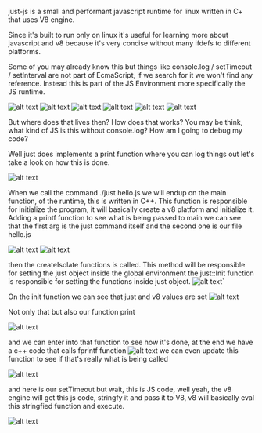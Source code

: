 just-js is a small and performant javascript runtime for linux written in C+ that uses V8 engine.

Since it's built to run only on linux it's useful for learning more about javascript and v8 because
it's very concise without many ifdefs to different platforms.

Some of you may already know this but things like console.log / setTimeout / setInterval are not part 
of EcmaScript, if we search for it we won't find any reference. Instead this is part of the JS Environment
more specifically the JS runtime.

![alt text](image.png)
![alt text](image-1.png)
![alt text](image-2.png)
![alt text](image-3.png)
![alt text](image-4.png)
![alt text](image-5.png)

But where does that lives then? How does that works? You may be think, what kind of JS is this without console.log? How am I going to debug my code?

Well just does implements a print function where you can log things out let's take a look on how this is done.

![alt text](image-6.png)

When we call the command ./just hello.js we will endup on the main function, of the runtime, this is written in C++.
This function is responsible for initialize the program, it will basically create a v8 platform and initialize it. 
Adding a printf function to see what is being passed to main we can see that the first arg is the just command itself and the second one is our file hello.js 

![alt text](image-7.png)
![alt text](image-8.png)


then the createIsolate functions is called. This method will be responsible for setting the just object inside the global environment the just::Init function is responsible for setting the functions inside just object.
![alt text](image-9.png)`

On the init function we can see that just and v8 values are set
![alt text](image-10.png)

Not only that but also our function print

![alt text](image-11.png)

and we can enter into that function to see how it's done, at the end we have a c++ code that calls fprintf function 
![alt text](image-12.png) we can even update this function to see if that's really what is being called

![alt text](image-13.png)

and here is our setTimeout but wait, this is JS code, well yeah, the v8 engine will get 
this js code, stringfy it and pass it to V8, v8 will basically eval this stringfied function and execute.

![alt text](image-14.png)